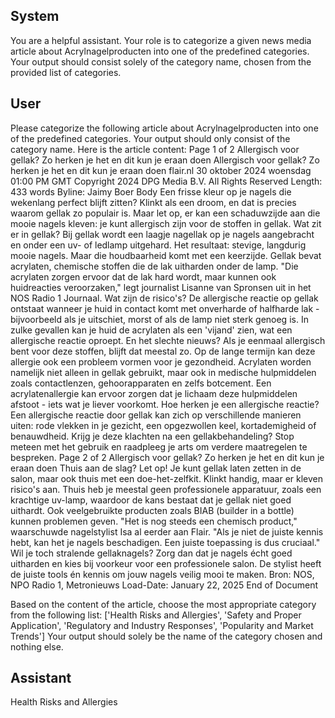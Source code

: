 ## System

You are a helpful assistant. Your role is to categorize a given news media article about Acrylnagelproducten into one of the predefined categories. Your output should consist solely of the category name, chosen from the provided list of categories.

## User


Please categorize the following article about Acrylnagelproducten into one of the predefined categories. 
Your output should only consist of the category name.
Here is the article content: Page 1 of 2
Allergisch voor gellak? Zo herken je het en dit kun je eraan doen
Allergisch voor gellak? Zo herken je het en dit kun je eraan doen
flair.nl
30 oktober 2024 woensdag 01:00 PM GMT
Copyright 2024 DPG Media B.V. All Rights Reserved
Length: 433 words
Byline: Jaimy Boer
Body
Een frisse kleur op je nagels die wekenlang perfect blijft zitten? Klinkt als een droom, en dat is precies waarom 
gellak zo populair is. Maar let op, er kan een schaduwzijde aan die mooie nagels kleven: je kunt allergisch zijn 
voor de stoffen in gellak.
Wat zit er in gellak?
Bij gellak wordt een laagje nagellak op je nagels aangebracht en onder een uv- of ledlamp uitgehard. Het 
resultaat: stevige, langdurig mooie nagels. Maar die houdbaarheid komt met een keerzijde. Gellak bevat acrylaten, 
chemische stoffen die de lak uitharden onder de lamp. "Die acrylaten zorgen ervoor dat de lak hard wordt, maar 
kunnen ook huidreacties veroorzaken," legt journalist Lisanne van Spronsen uit in het NOS Radio 1 Journaal.
Wat zijn de risico's?
De allergische reactie op gellak ontstaat wanneer je huid in contact komt met onverharde of halfharde lak - 
bijvoorbeeld als je uitschiet, morst of als de lamp niet sterk genoeg is. In zulke gevallen kan je huid de acrylaten als 
een 'vijand' zien, wat een allergische reactie oproept. En het slechte nieuws? Als je eenmaal allergisch bent voor 
deze stoffen, blijft dat meestal zo.
Op de lange termijn kan deze allergie ook een probleem vormen voor je gezondheid. Acrylaten worden namelijk 
niet alleen in gellak gebruikt, maar ook in medische hulpmiddelen zoals contactlenzen, gehoorapparaten en zelfs 
botcement. Een acrylatenallergie kan ervoor zorgen dat je lichaam deze hulpmiddelen afstoot - iets wat je liever 
voorkomt.
Hoe herken je een allergische reactie?
Een allergische reactie door gellak kan zich op verschillende manieren uiten: rode vlekken in je gezicht, een 
opgezwollen keel, kortademigheid of benauwdheid. Krijg je deze klachten na een gellakbehandeling? Stop meteen 
met het gebruik en raadpleeg je arts om verdere maatregelen te bespreken.
Page 2 of 2
Allergisch voor gellak? Zo herken je het en dit kun je eraan doen
Thuis aan de slag? Let op!
Je kunt gellak laten zetten in de salon, maar ook thuis met een doe-het-zelfkit. Klinkt handig, maar er kleven risico's 
aan. Thuis heb je meestal geen professionele apparatuur, zoals een krachtige uv-lamp, waardoor de kans bestaat 
dat je gellak niet goed uithardt. Ook veelgebruikte producten zoals BIAB (builder in a bottle) kunnen problemen 
geven. "Het is nog steeds een chemisch product," waarschuwde nagelstylist Isa al eerder aan Flair. "Als je niet de 
juiste kennis hebt, kan het je nagels beschadigen. Een juiste toepassing is dus cruciaal."
Wil je toch stralende gellaknagels? Zorg dan dat je nagels écht goed uitharden en kies bij voorkeur voor een 
professionele salon. De stylist heeft de juiste tools én kennis om jouw nagels veilig mooi te maken.
Bron: NOS, NPO Radio 1, Metronieuws
Load-Date: January 22, 2025
End of Document

Based on the content of the article, choose the most appropriate category from the following list: ['Health Risks and Allergies', 'Safety and Proper Application', 'Regulatory and Industry Responses', 'Popularity and Market Trends']
Your output should solely be the name of the category chosen and nothing else.
            

## Assistant

Health Risks and Allergies

